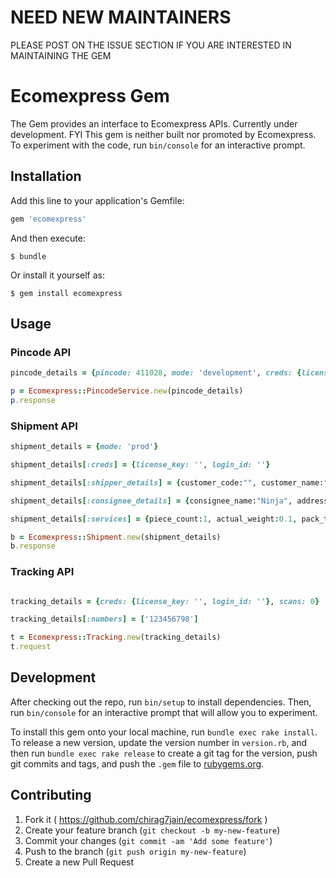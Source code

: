 # NEED NEW MAINTAINERS 

PLEASE POST ON THE ISSUE SECTION IF YOU ARE INTERESTED IN MAINTAINING THE GEM

# Ecomexpress Gem

The Gem provides an interface to Ecomexpress APIs. Currently under development. FYI This gem is neither built nor promoted by Ecomexpress. To experiment with the code, run `bin/console` for an interactive prompt.

## Installation

Add this line to your application's Gemfile:

```ruby
gem 'ecomexpress'
```

And then execute:

    $ bundle

Or install it yourself as:

    $ gem install ecomexpress

## Usage

### Pincode API

```ruby
pincode_details = {pincode: 411028, mode: 'development', creds: {license_key: '', login_id: ''}}

p = Ecomexpress::PincodeService.new(pincode_details)
p.response
```

### Shipment API

```ruby
shipment_details = {mode: 'prod'}

shipment_details[:creds] = {license_key: '', login_id: ''}

shipment_details[:shipper_details] = {customer_code:"", customer_name:"J Bieber", address:"ABC ABC", customer_pincode:"499999",customer_telephone:nil, customer_mobile:"", customer_email_id:"someone@me.com", sender:'', vendor_code:"", isToPayCustomer:false, origin_area:'AAA'}

shipment_details[:consignee_details] = {consignee_name:"Ninja", address:"hogsmeade station", consignee_pincode:"999999", consignee_telephone:"000000000", consignee_mobile:"0000000000", consignee_attention:""}

shipment_details[:services] = {piece_count:1, actual_weight:0.1, pack_type:"", invoice_no:"", special_instruction:"", declared_value:9999, credit_reference_no:"9999", dimensions:"", pickup_date:'2015-12-12', pickup_time:"1313", commodities:['Crack'], product_type:"Dutiables", collectable_amount:5050, product_code:"A", sub_product_code:"C", p_d_f_output_not_required:false}

b = Ecomexpress::Shipment.new(shipment_details)
b.response
```

### Tracking API

```ruby

tracking_details = {creds: {license_key: '', login_id: ''}, scans: 0}

tracking_details[:numbers] = ['123456798']

t = Ecomexpress::Tracking.new(tracking_details)
t.request

```

## Development

After checking out the repo, run `bin/setup` to install dependencies. Then, run `bin/console` for an interactive prompt that will allow you to experiment.

To install this gem onto your local machine, run `bundle exec rake install`. To release a new version, update the version number in `version.rb`, and then run `bundle exec rake release` to create a git tag for the version, push git commits and tags, and push the `.gem` file to [rubygems.org](https://rubygems.org).

## Contributing

1. Fork it ( https://github.com/chirag7jain/ecomexpress/fork )
2. Create your feature branch (`git checkout -b my-new-feature`)
3. Commit your changes (`git commit -am 'Add some feature'`)
4. Push to the branch (`git push origin my-new-feature`)
5. Create a new Pull Request

